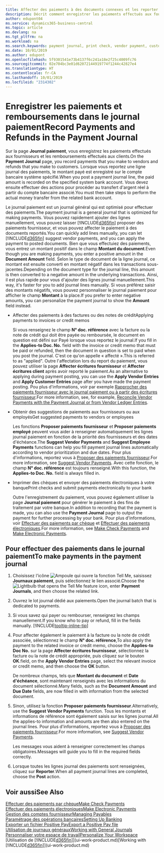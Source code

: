 ```yaml
---
title: Affecter des paiements à des documents connexes et les reporter | Microsoft Docs
description: Décrit comment enregistrer les paiements effectués aux fournisseurs et les remboursements effectués aux clients.
author: edupont04
ms.service: dynamics365-business-central
ms.topic: article
ms.devlang: na
ms.tgt_pltfrm: na
ms.workload: na
ms.search.keywords: payment journal, print check, vendor payment, customer refund, creditor, debt, balance due, AP
ms.date: 10/01/2019
ms.author: edupont
ms.openlocfilehash: 5f9301541e73b4137f6c241a18e2f25c4009fc76
ms.sourcegitcommit: 02e704bc3e01d62072144919774f1244c42827e4
ms.translationtype: HT
ms.contentlocale: fr-CA
ms.lasthandoff: 10/01/2019
ms.locfileid: "2314302"
---
```

# <a name="record-payments-and-refunds-in-the-payment-journal"></a><span data-ttu-id="17bcf-103">Enregistrer les paiements et remboursements dans le journal paiement</span><span class="sxs-lookup"><span data-stu-id="17bcf-103">Record Payments and Refunds in the Payment Journal</span></span>

<span data-ttu-id="17bcf-104">Sur la page **Journal paiement**, vous enregistrez les paiements effectués aux fournisseurs et les remboursements effectués aux clients.</span><span class="sxs-lookup"><span data-stu-id="17bcf-104">On the **Payment Journal** page, you record payments that you make to vendors and refunds that you make to customers.</span></span> <span data-ttu-id="17bcf-105">Lorsque vous reportez une ligne journal des paiements, le montant payé est enregistré sur le compte bancaire système spécifié.</span><span class="sxs-lookup"><span data-stu-id="17bcf-105">When you post a payment journal line, the paid amount is recorded on the specified system bank account.</span></span> <span data-ttu-id="17bcf-106">Vous devez ensuite effectuer des actions pour procéder au transfert d'argent réel à partir du compte bancaire associé.</span><span class="sxs-lookup"><span data-stu-id="17bcf-106">You must then take steps to perform the actual money transfer from the related bank account.</span></span>  

<span data-ttu-id="17bcf-107">Le journal paiement est un journal général qui est optimisé pour effectuer des paiements.</span><span class="sxs-lookup"><span data-stu-id="17bcf-107">The payment journal is a general journal that is optimized for making payments.</span></span> <span data-ttu-id="17bcf-108">Vous pouvez rapidement ajouter des lignes manuellement, vous pouvez laisser [!INCLUDE[d365fin](includes/d365fin_md.md)] proposer des paiements fournisseur, et vous pouvez affecter le paiement à des documents reportés.</span><span class="sxs-lookup"><span data-stu-id="17bcf-108">You can quickly add lines manually, you can let [!INCLUDE[d365fin](includes/d365fin_md.md)] suggest vendor payments, and you can apply the payment to posted documents.</span></span> <span data-ttu-id="17bcf-109">Bien que vous effectuiez des paiements, vous entrez un montant positif dans le champ **Montant du document**.</span><span class="sxs-lookup"><span data-stu-id="17bcf-109">Even though you are making payments, you enter a positive amount in the **Document Amount** field.</span></span> <span data-ttu-id="17bcf-110">Selon le type de document de la ligne journal, ce montant est ensuite converti en montant négatif dans les transactions sous-jacentes.</span><span class="sxs-lookup"><span data-stu-id="17bcf-110">Depending on the document type for the journal line, this amount is then converted to a negative amount in the underlying transactions.</span></span> <span data-ttu-id="17bcf-111">Ainsi, il est plus rapide pour vous d'ajouter des lignes journal manuellement.</span><span class="sxs-lookup"><span data-stu-id="17bcf-111">This way, it's faster for you to add journal lines manually.</span></span> <span data-ttu-id="17bcf-112">Si vous préférez saisir des montants négatifs, vous pouvez personnaliser le journal paiement pour afficher le champ **Montant** à la place.</span><span class="sxs-lookup"><span data-stu-id="17bcf-112">If you prefer to enter negative amounts, you can personalize the payment journal to show the **Amount** field instead.</span></span>  

- <span data-ttu-id="17bcf-113">Affecter des paiements à des factures ou des notes de crédit</span><span class="sxs-lookup"><span data-stu-id="17bcf-113">Applying payments to invoices or credit memos</span></span>

    <span data-ttu-id="17bcf-114">Si vous renseignez le champ **N° doc. référence** avec la facture ou la note de crédit qui doit être payée ou remboursée, le document en question est défini sur Payé lorsque vous reportez le journal.</span><span class="sxs-lookup"><span data-stu-id="17bcf-114">If you fill in the **Applies-to Doc. No.** field with the invoice or credit memo that must be paid or refunded, then the document in question is set to paid when you post the journal.</span></span> <span data-ttu-id="17bcf-115">C'est ce qu'on appelle « affecté ».</span><span class="sxs-lookup"><span data-stu-id="17bcf-115">This is referred to as "applied".</span></span> <span data-ttu-id="17bcf-116">Outre l'affectation lors du report du paiement, vous pouvez utiliser la page **Affecter écritures fournisseur** et **Affecter écritures client** après avoir reporté le paiement.</span><span class="sxs-lookup"><span data-stu-id="17bcf-116">As an alternative to applying during payment posting, you can use the **Apply Vendor Entries** and **Apply Customer Entries** page after you have made the payment posting.</span></span> <span data-ttu-id="17bcf-117">Pou plus d'informations, voir par exemple [Rapprocher des paiements fournisseur avec le journal paiement ou à partir des écritures fournisseur](payables-how-apply-purchase-transactions-manually.md).</span><span class="sxs-lookup"><span data-stu-id="17bcf-117">For more information, see, for example, [Reconcile Vendor Payments with the Payment Journal or from Vendor Ledger Entries](payables-how-apply-purchase-transactions-manually.md).</span></span>  

- <span data-ttu-id="17bcf-118">Obtenir des suggestions de paiements aux fournisseurs ou aux employés</span><span class="sxs-lookup"><span data-stu-id="17bcf-118">Get suggested payments to vendors or employees</span></span>

    <span data-ttu-id="17bcf-119">Les fonctions **Proposer paiements fournisseur** et **Proposer paiements employé** peuvent vous aider à renseigner automatiquement les lignes journal paiement en fonction de la priorité des fournisseurs et des dates d'échéance.</span><span class="sxs-lookup"><span data-stu-id="17bcf-119">The **Suggest Vendor Payments** and **Suggest Employee Payments** functions can help you fill payment journal lines automatically according to vendor prioritization and due dates.</span></span> <span data-ttu-id="17bcf-120">Pour plus d'informations, reportez vous à [Proposer des paiements fournisseur](payables-how-suggest-vendor-payments.md).</span><span class="sxs-lookup"><span data-stu-id="17bcf-120">For more information, see [Suggest Vendor Payments](payables-how-suggest-vendor-payments.md).</span></span> <span data-ttu-id="17bcf-121">Avec cette fonction, le champ **N° doc. référence** est toujours renseigné.</span><span class="sxs-lookup"><span data-stu-id="17bcf-121">With this function, the **Applies-to Doc. No.** field is always filled in.</span></span>  

- <span data-ttu-id="17bcf-122">Imprimer des chèques et envoyer des paiements électroniques à votre banque</span><span class="sxs-lookup"><span data-stu-id="17bcf-122">Print checks and submit payments electronically to your bank</span></span>

    <span data-ttu-id="17bcf-123">Outre l'enregistrement du paiement, vous pouvez également utiliser la page **Journal paiement** pour générer le paiement à des fins de traitement par votre banque.</span><span class="sxs-lookup"><span data-stu-id="17bcf-123">In addition to recording that the payment is made, you can also use the **Payment Journal** page to output the payment for further processing by your bank.</span></span> <span data-ttu-id="17bcf-124">Pour plus d'informations, voir [Effectuer des paiements par chèque](payables-how-work-checks.md) et [Effectuer des paiements électroniques](payables-how-export-payments-bank-file.md).</span><span class="sxs-lookup"><span data-stu-id="17bcf-124">For more information, see [Make Check Payments](payables-how-work-checks.md) and [Make Electronic Payments](payables-how-export-payments-bank-file.md).</span></span>  

## <a name="to-make-payments-in-the-payment-journal"></a><span data-ttu-id="17bcf-125">Pour effectuer des paiements dans le journal paiement</span><span class="sxs-lookup"><span data-stu-id="17bcf-125">To make payments in the payment journal</span></span>

1. <span data-ttu-id="17bcf-126">Choisissez l'icône ![Ampoule qui ouvre la fonction Tell Me](media/ui-search/search_small.png "Dites-moi ce que vous voulez faire"), saisissez **Journaux paiement**, puis sélectionnez le lien associé.</span><span class="sxs-lookup"><span data-stu-id="17bcf-126">Choose the ![Lightbulb that opens the Tell Me feature](media/ui-search/search_small.png "Tell me what you want to do") icon, enter **Payment Journals**, and then choose the related link.</span></span>
2. <span data-ttu-id="17bcf-127">Ouvrez le lot journal dédié aux paiements.</span><span class="sxs-lookup"><span data-stu-id="17bcf-127">Open the journal batch that is dedicated to payments.</span></span>
3. <span data-ttu-id="17bcf-128">Si vous savez qui payer ou rembourser, renseignez les champs manuellement.</span><span class="sxs-lookup"><span data-stu-id="17bcf-128">If you know who to pay or refund, fill in the fields manually.</span></span> [!INCLUDE[tooltip-inline-tip](includes/tooltip-inline-tip_md.md)]
4. <span data-ttu-id="17bcf-129">Pour affecter également le paiement à la facture ou la note de crédit associée, sélectionnez le champ **N° doc. référence**,</span><span class="sxs-lookup"><span data-stu-id="17bcf-129">To also apply the payment to the related invoice or credit memo, choose the **Applies-to Doc No.**</span></span> <span data-ttu-id="17bcf-130">sur la page **Affecter écritures fournisseur**, sélectionnez la facture ou la note de crédit appropriée, puis cliquez sur le bouton **OK**.</span><span class="sxs-lookup"><span data-stu-id="17bcf-130">field, on the **Apply Vendor Entries** page, select the relevant invoice or credit memo, and then choose the **OK** button.</span></span>

    <span data-ttu-id="17bcf-131">De nombreux champs, tels que **Montant du document** et **Date d'échéance**, sont maintenant renseignés avec les informations du document sélectionné.</span><span class="sxs-lookup"><span data-stu-id="17bcf-131">Many fields, such as the **Document Amount** and **Due Date** fields, are now filled in with information from the selected document.</span></span>
5. <span data-ttu-id="17bcf-132">Sinon, utilisez la fonction **Proposer paiements fournisseur**.</span><span class="sxs-lookup"><span data-stu-id="17bcf-132">Alternatively, use the **Suggest Vendor Payments** function.</span></span> <span data-ttu-id="17bcf-133">Tous les montants et informations de référence sont également saisis sur les lignes journal.</span><span class="sxs-lookup"><span data-stu-id="17bcf-133">All the applies-to information and amounts are then also entered on the journal lines.</span></span> <span data-ttu-id="17bcf-134">Pour plus d'informations, reportez vous à [Proposer des paiements fournisseur](payables-how-suggest-vendor-payments.md).</span><span class="sxs-lookup"><span data-stu-id="17bcf-134">For more information, see [Suggest Vendor Payments](payables-how-suggest-vendor-payments.md).</span></span>

    <span data-ttu-id="17bcf-135">Les messages vous aident à renseigner correctement les champs obligatoires.</span><span class="sxs-lookup"><span data-stu-id="17bcf-135">Messages will guide you to fill in the required fields correctly.</span></span>
6.  <span data-ttu-id="17bcf-136">Lorsque toutes les lignes journal des paiements sont renseignées, cliquez sur **Reporter**.</span><span class="sxs-lookup"><span data-stu-id="17bcf-136">When all payment journal lines are completed, choose the **Post** action.</span></span>

## <a name="see-also"></a><span data-ttu-id="17bcf-137">Voir aussi</span><span class="sxs-lookup"><span data-stu-id="17bcf-137">See Also</span></span>
[<span data-ttu-id="17bcf-138">Effectuer des paiements par chèque</span><span class="sxs-lookup"><span data-stu-id="17bcf-138">Make Check Payments</span></span>](payables-how-work-checks.md)  
[<span data-ttu-id="17bcf-139">Effectuer des paiements électroniques</span><span class="sxs-lookup"><span data-stu-id="17bcf-139">Make Electronic Payments</span></span>](payables-how-export-payments-bank-file.md)  
[<span data-ttu-id="17bcf-140">Gestion des comptes fournisseur</span><span class="sxs-lookup"><span data-stu-id="17bcf-140">Managing Payables</span></span>](payables-manage-payables.md)  
[<span data-ttu-id="17bcf-141">Paramétrage des opérations bancaires</span><span class="sxs-lookup"><span data-stu-id="17bcf-141">Setting Up Banking</span></span>](bank-setup-banking.md)  
[<span data-ttu-id="17bcf-142">Exporter un fichier Positive Pay</span><span class="sxs-lookup"><span data-stu-id="17bcf-142">Export a Positive Pay file</span></span>](finance-how-positive-pay.md)  
[<span data-ttu-id="17bcf-143">Utilisation de journaux généraux</span><span class="sxs-lookup"><span data-stu-id="17bcf-143">Working with General Journals</span></span>](ui-work-general-journals.md)  
[<span data-ttu-id="17bcf-144">Personnaliser votre espace de travail</span><span class="sxs-lookup"><span data-stu-id="17bcf-144">Personalize Your Workspace</span></span>](ui-personalization-user.md)  
<span data-ttu-id="17bcf-145">[Utilisation de [!INCLUDE[d365fin](includes/d365fin_md.md)]](ui-work-product.md)</span><span class="sxs-lookup"><span data-stu-id="17bcf-145">[Working with [!INCLUDE[d365fin](includes/d365fin_md.md)]](ui-work-product.md)</span></span>  
